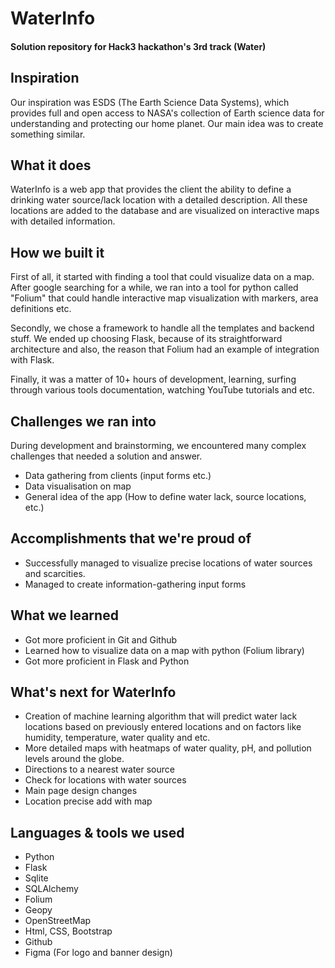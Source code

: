 # WaterInfo

#### Solution repository for Hack3 hackathon's 3rd track (Water)

## Inspiration
Our inspiration was ESDS (The Earth Science Data Systems), which provides full and open access to NASA's collection of Earth science data for understanding and protecting our home planet. Our main idea was to create something similar.

## What it does
WaterInfo is a web app that provides the client the ability to define a drinking water source/lack location with a detailed description. All these locations are added to the database and are visualized on interactive maps with detailed information.


## How we built it
First of all, it started with finding a tool that could visualize data on a map. After google searching for a while, we ran into a tool for python called "Folium" that could handle interactive map visualization with markers, area definitions etc.

Secondly, we chose a framework to handle all the templates and backend stuff. We ended up choosing Flask, because of its straightforward architecture and also, the reason that Folium had an example of integration with Flask.

Finally, it was a matter of 10+ hours of development, learning, surfing through various tools documentation, watching YouTube tutorials and etc.

## Challenges we ran into
During development and brainstorming, we encountered many complex challenges that needed a solution and answer.

- Data gathering from clients (input forms etc.)
- Data visualisation on map
- General idea of the app (How to define water lack, source locations, etc.)

## Accomplishments that we're proud of
- Successfully managed to visualize precise locations of water sources and scarcities.
- Managed to create information-gathering input forms

## What we learned
- Got more proficient in Git and Github
- Learned how to visualize data on a map with python (Folium library)
- Got more proficient in Flask and Python


## What's next for WaterInfo
- Creation of machine learning algorithm that will predict water lack locations based on previously entered locations and on factors like humidity, temperature, water quality and etc.
- More detailed maps with heatmaps of water quality, pH, and pollution levels around the globe.
- Directions to a nearest water source
- Check for locations with water sources
- Main page design changes
- Location precise add with map

## Languages & tools we used
- Python
- Flask
- Sqlite
- SQLAlchemy
- Folium
- Geopy
- OpenStreetMap
- Html, CSS, Bootstrap
- Github
- Figma (For logo and banner design)
